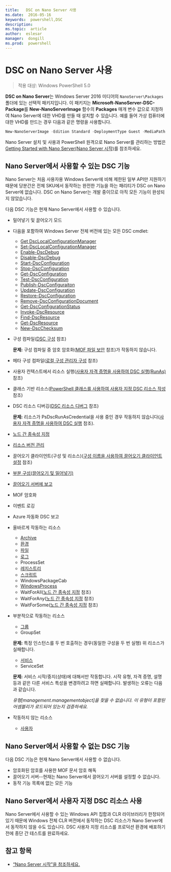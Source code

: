 ```yaml
---
title:   DSC on Nano Server 사용
ms.date:  2016-05-16
keywords:  powershell,DSC
description:  
ms.topic:  article
author:  eslesar
manager:  dongill
ms.prod:  powershell
---
```


# DSC on Nano Server 사용

> 적용 대상: Windows PowerShell 5.0

**DSC on Nano Server**는 Windows Server 2016 미디어의 `NanoServer\Packages` 폴더에 있는 선택적 패키지입니다. 이 패키지는 **Microsoft-NanoServer-DSC-Package**를 **New-NanoServerImage** 함수의 **Packages** 매개 변수 값으로 지정하여 Nano Server에 대한 VHD를 만들 때 설치할 수 있습니다. 예를 들어 가상 컴퓨터에 대한 VHD를 만드는 경우 다음과 같은 명령을 사용합니다.

```powershell
New-NanoServerImage -Edition Standard -DeploymentType Guest -MediaPath f:\ -BasePath .\Base -TargetPath .\Nano1\Nano.vhd -ComputerName Nano1 -Packages Microsoft-NanoServer-DSC-Package
```

Nano Server 설치 및 사용과 PowerShell 원격으로 Nano Server를 관리하는 방법은 [Getting Started with Nano Server(Nano Server 시작)](https://technet.microsoft.com/en-us/library/mt126167.aspx)를 참조하세요.


## Nano Server에서 사용할 수 있는 DSC 기능

 Nano Server는 처음 사용자용 Windows Server에 비해 제한된 일부 API만 지원하기 때문에 당분간은 전체 SKU에서 동작하는 완전한 기능을 하는 패리티가 DSC on Nano Server에 없습니다. DSC on Nano Server는 개발 중이므로 아직 모든 기능이 완성되지 않았습니다.
 
 다음 DSC 기능은 현재 Nano Server에서 사용할 수 있습니다. 


* 밀어넣기 및 끌어오기 모드

* 다음을 포함하여 Windows Server 전체 버전에 있는 모든 DSC cmdlet: 
  * [Get DscLocalConfigurationManager](https://technet.microsoft.com/en-us/library/dn407378.aspx)
  * [Set-DscLocalConfigurationManager](https://technet.microsoft.com/en-us/library/dn521621.aspx)   
  * [Enable-DscDebug](https://technet.microsoft.com/en-us/library/mt517870.aspx)
  * [Disable-DscDebug](https://technet.microsoft.com/en-us/library/mt517872.aspx)       
  * [Start-DscConfiguration](https://technet.microsoft.com/en-us/library/dn521623.aspx)
  * [Stop-DscConfiguration](https://technet.microsoft.com/en-us/library/mt143542.aspx)
  * [Get-DscConfiguration](https://technet.microsoft.com/en-us/library/dn407379.aspx)
  * [Test-DscConfiguration](https://technet.microsoft.com/en-us/library/dn407382.aspx)      
  * [Publish-DscConfiguraiton](https://technet.microsoft.com/en-us/library/mt517875.aspx) 
  * [Update-DscConfiguration](https://technet.microsoft.com/en-us/library/mt143541.aspx)
  * [Restore-DscConfiguration](https://technet.microsoft.com/en-us/library/dn407383.aspx)
  * [Remove-DscConfigurationDocument](https://technet.microsoft.com/en-us/library/mt143544.aspx)
  * [Get-DscConfigurationStatus](https://technet.microsoft.com/en-us/library/mt517868.aspx)
  * [Invoke-DscResource](https://technet.microsoft.com/en-us/library/mt517869.aspx)
  * [Find-DscResource](https://technet.microsoft.com/en-us/library/mt517874.aspx)
  * [Get-DscResource](https://technet.microsoft.com/en-us/library/dn521625.aspx)
  * [New-DscChecksum](https://technet.microsoft.com/en-us/library/dn521622.aspx)    

* 구성 컴파일([DSC 구성](configurations.md) 참조)

  **문제:** 구성 컴파일 중 암호 암호화([MOF 파일 보안](securemof.md) 참조)가 작동하지 않습니다.

* 메타 구성 컴파일([로컬 구성 관리자 구성](metaConfig.md) 참조)

* 사용자 컨텍스트에서 리소스 실행([사용자 자격 증명을 사용하여 DSC 실행(RunAs)](runAsUser.md) 참조)

* 클래스 기반 리소스([PowerShell 클래스를 사용하여 사용자 지정 DSC 리소스 작성](authoringResourceClass.md) 참조)

* DSC 리소스 디버깅([DSC 리소스 디버그](debugresource.md) 참조)
  
  **문제:** 리소스가 PsDscRunAsCredential을 사용 중인 경우 작동하지 않습니다([사용자 자격 증명을 사용하여 DSC 실행](runAsUser.md) 참조).

* [노드 간 종속성 지정](crossNodeDependencies.md) 

* [리소스 버전 관리](sxsResource.md)

* 끌어오기 클라이언트(구성 및 리소스)([구성 이름을 사용하여 끌어오기 클라이언트 설정](pullClientConfigNames.md) 참조)

* [부분 구성(끌어오기 및 밀어넣기)](partialConfigs.md)

* [끌어오기 서버에 보고](reportServer.md) 

* MOF 암호화

* 이벤트 로깅

* Azure 자동화 DSC 보고

* 올바르게 작동하는 리소스
  * [Archive](archiveResource.md)
  * [환경](environmentResource.md)
  * [파일](fileResource.md)
  * [로그](logResource.md)
  * ProcessSet
  * [레지스트리](registryResource.md)
  * [스크립트](scriptResource.md)
  * WindowsPackageCab
  * [WindowsProcess](windowsProcessResource.md)
  * WaitForAll([노드 간 종속성 지정](crossNodeDependencies.md) 참조)
  * WaitForAny([노드 간 종속성 지정](crossNodeDependencies.md) 참조)
  * WaitForSome([노드 간 종속성 지정](crossNodeDependencies.md) 참조)

* 부분적으로 작동하는 리소스
  * [그룹](groupResource.md)
  * GroupSet
  
  **문제:** 특정 인스턴스를 두 번 호출하는 경우(동일한 구성을 두 번 실행) 위 리소스가 실패합니다.
  
  * [서비스](serviceResource.md)
  * ServiceSet
  
  **문제:** 서비스 시작/중지(상태)에 대해서만 작동합니다. 시작 유형, 자격 증명, 설명 등과 같은 다른 서비스 특성을 변경하려고 하면 실패합니다. 발생하는 오류는 다음과 같습니다.
  
  *유형[management.managementobject]을 찾을 수 없습니다. 이 유형이 포함된 어셈블리가 로드되어 있는지 검증하세요.*
  
* 작동하지 않는 리소스
  * [사용자](userResource.md)
  

## Nano Server에서 사용할 수 없는 DSC 기능

다음 DSC 기능은 현재 Nano Server에서 사용할 수 없습니다.

* 암호화된 암호를 사용한 MOF 문서 암호 해독 
* 끌어오기 서버--현재는 Nano Server에서 끌어오기 서버를 설정할 수 없습니다.
* 동작 기능 목록에 없는 모든 기능

## Nano Server에서 사용자 지정 DSC 리소스 사용
 
Nano Server에서 사용할 수 있는 Windows API 집합과 CLR 라이브러리가 한정되어 있기 때문에 Windows 전체 CLR 버전에서 동작하는 DSC 리소스가 Nano Server에서 동작하지 않을 수도 있습니다. 
DSC 사용자 지정 리소스를 프로덕션 환경에 배포하기 전에 종단 간 테스트를 완료하세요.

## 참고 항목
- [“Nano Server 시작”을 참조하세요.](https://technet.microsoft.com/en-us/library/mt126167.aspx)



<!--HONumber=May16_HO3-->


